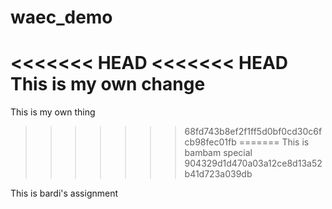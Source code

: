 # waec_demo
<<<<<<< HEAD
<<<<<<< HEAD
   This is my own change
=======
This is my own thing
>>>>>>> 68fd743b8ef2f1ff5d0bf0cd30c6fcb98fec01fb
=======
This is bambam special
>>>>>>> 904329d1d470a03a12ce8d13a52b41d723a039db

This is bardi's assignment
